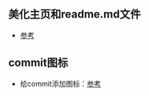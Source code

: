 ## 美化主页和readme.md文件
* [参考]("https://juejin.cn/post/6997070653010477087")

## commit图标
* 给commit添加图标：[参考]("https://github.com/liuchengxu/git-commit-emoji-cn")
